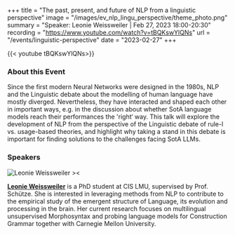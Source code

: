 +++
title = "The past, present, and future of NLP from a linguistic perspective"
image = "/images/ev_nlp_lingu_perspective/theme_photo.png"
summary = "Speaker: Leonie Weissweiler | Feb 27, 2023 18:00-20:30"
recording = "https://www.youtube.com/watch?v=tBQKswYlQNs"
url = "/events/linguistic-perspective"
date = "2023-02-27"
+++

<!--more-->
{{< youtube  tBQKswYlQNs>}}

<!-- ![The past, present, and future of NLP from a linguistic perspective><](/images/ev_nlp_lingu_perspective/theme_photo.png) -->

<!-- ### Location

[Munich🥨NLP Discord Server](https://discord.gg/XWjVzYvjAu?event=1070675978482896999). -->


### About this Event

Since the first modern Neural Networks were designed in the 1980s, NLP and the Linguistic debate about the modelling of human language have mostly diverged. Nevertheless, they have interacted and shaped each other in important ways, e.g. in the discussion about whether SotA language models reach their performances the 'right‘ way. This talk will explore the development of NLP from the perspective of the Linguistic debate of rule-l vs. usage-based theories, and highlight why taking a stand in this debate is important for finding solutions to the challenges facing SotA LLMs.

### Speakers

![Leonie Weissweiler ><](https://www.cis.uni-muenchen.de/~weissweiler/util/images/profile.jpg)

[**Leonie Weissweiler**](https://www.cis.uni-muenchen.de/~weissweiler/) is a PhD student at CIS LMU, supervised by Prof. Schütze. She is interested in leveraging methods from NLP to contribute to the empirical study of the emergent structure of Language, its evolution and processing in the brain. Her current research focuses on multilingual unsupervised Morphosyntax and probing language models for Construction Grammar together with Carnegie Mellon University.